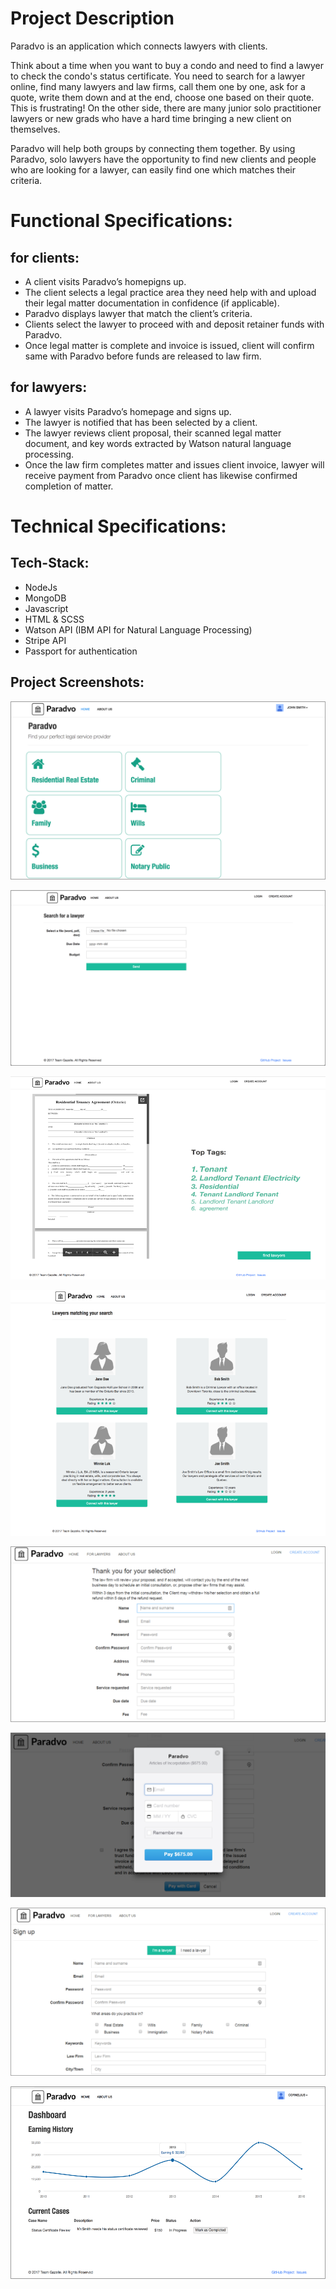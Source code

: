 # Project Description
Paradvo is an application which connects lawyers with clients.

Think about a time when you want to buy a condo and need to find a lawyer to check the condo's status certificate. You need to search for a lawyer online, find many lawyers and law firms, call them one by one, ask for a quote, write them down and at the end, choose one based on their quote. This is frustrating!
On the other side, there are many junior solo practitioner lawyers or new grads who have a hard time bringing a new client on themselves.

Paradvo will help both groups by connecting them together. By using Paradvo, solo lawyers have the opportunity to find new clients and people who are looking for a lawyer, can easily find one which matches their criteria.
# Functional Specifications:
## for clients:
* A client visits Paradvo’s homepigns up.
* The client selects a legal practice area they need help with and upload their legal matter documentation in confidence (if applicable).
* Paradvo displays lawyer that match the client’s criteria.
* Clients select the lawyer to proceed with and deposit retainer funds with Paradvo.
* Once legal matter is complete and invoice is issued, client will confirm same with Paradvo before funds are released to law firm.
## for lawyers:
* A lawyer visits Paradvo’s homepage and signs up.
* The lawyer is notified that has been selected by a client.
* The lawyer reviews client proposal, their scanned legal matter document, and key words extracted by Watson natural language processing.
* Once the law firm completes matter and issues client invoice, lawyer will receive payment from Paradvo once client has likewise confirmed completion of matter.


# Technical Specifications:
## Tech-Stack:
* NodeJs
* MongoDB
* Javascript
* HTML & SCSS
* Watson API (IBM API for Natural Language Processing)
* Stripe API
* Passport for authentication
## Project Screenshots:
![picture alt](https://github.com/sadooghi/LegalHackathon/raw/master/uploads/main_page.png)

![picture alt](https://github.com/sadooghi/LegalHackathon/raw/master/uploads/client_request.png)

![picture alt](https://github.com/sadooghi/LegalHackathon/raw/master/uploads/doc_uploaded_and_tags.png)

![picture alt](https://github.com/sadooghi/LegalHackathon/raw/master/uploads/matched_lawyers.png)

![picture alt](https://github.com/sadooghi/LegalHackathon/raw/master/uploads/confirmation_order.png)

![picture alt](https://github.com/sadooghi/LegalHackathon/raw/master/uploads/make_payment.png)

![picture alt](https://github.com/sadooghi/LegalHackathon/raw/master/uploads/sign-up.png)

![picture alt](https://github.com/sadooghi/LegalHackathon/raw/master/uploads/dashboard.png)
